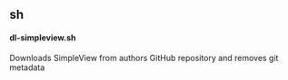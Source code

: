 ## sh

#### dl-simpleview.sh
Downloads SimpleView from authors GitHub repository and removes git metadata
